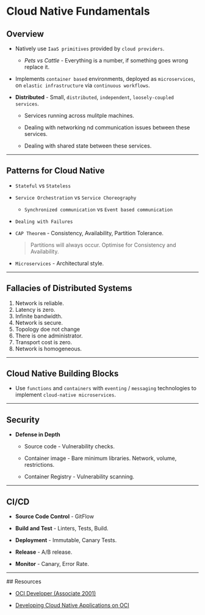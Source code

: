 # Cloud Native Fundamentals

## Overview

* Natively use `IaaS primitives` provided by `cloud providers`.

  *  _Pets vs Cattle_ - Everything is a number, if something goes wrong replace it.

* Implements `container based` environments, deployed as `microservices`, on `elastic infrastructure` via `continuous workflows`.

* __Distributed__  - Small, `distributed`, `independent`, `loosely-coupled` `services`.

  * Services running across mulitple machines.

  * Dealing with networking nd communication issues between these services.

  * Dealing with shared state between these services.

---

## Patterns for Cloud Native

* `Stateful` vs `Stateless`

* `Service Orchestration` vs `Service Choreography`

  * `Synchronized communication` vs `Event based communication`

* `Dealing with Failures`

* `CAP Theorem` - Consistency, Availability, Partition Tolerance.

  > Partitions will always occur. Optimise for Consistency and Availability.

* `Microservices` - Architectural style.

---

## Fallacies of Distributed Systems

1. Network is reliable.
2. Latency is zero.
3. Infinite bandwidth.
4. Network is secure.
5. Topology doe not change
6. There is one administrator.
7. Transport cost is zero.
8. Network is homogeneous.

---

## Cloud Native Building Blocks

* Use `functions` and `containers` with `eventing` / `messaging` technologies to implement `cloud-native microservices`.

---

## Security

* __Defense in Depth__

  * Source code - Vulnerability checks.
  
  * Container image - Bare minimum libraries. Network, volume, restrictions.

  * Container Registry - Vulnerability scanning.

---

## CI/CD

* __Source Code Control__ - GitFlow

* __Build and Test__ - Linters, Tests, Build.

* __Deployment__ - Immutable, Canary Tests.

* __Release__ - A/B release.

* __Monitor__ - Canary, Error Rate.

---

## Resources

* [OCI Developer (Associate 2001)](https://learn.oracle.com/ols/learning-path/become-oci-developer-associate/35644/91486)

* [Developing Cloud Native Applications on OCI](https://learn.oracle.com/ols/course/developing-cloud-native-applications-on-oci/35644/75242/102018)

